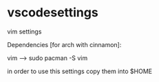# vscodesettings

vim settings

Dependencies [for arch with cinnamon]:

vim --> sudo pacman -S vim

in order to use this settings copy them into
\$HOME
